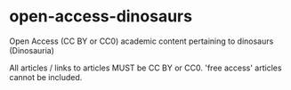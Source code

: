 open-access-dinosaurs
=====================

Open Access (CC BY or CC0) academic content pertaining to dinosaurs (Dinosauria)

All articles / links to articles MUST be CC BY or CC0. 'free access' articles cannot be included.
